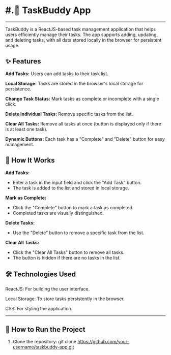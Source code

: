 #.**🌟 TaskBuddy App**
============================
---------------------------------------------------------------------------------------------------------------------------------------------------------------------------------------------------------------------
TaskBuddy is a ReactJS-based task management application that helps users efficiently manage their tasks. The app supports adding, updating, and deleting tasks, with all data stored locally in the browser for persistent usage.

**✨ Features**
---------------------------------------------------------------------------------------------------------------------------------------------------------------------------------------------------------------------
**Add Tasks:** Users can add tasks to their task list.

**Local Storage:** Tasks are stored in the browser's local storage for persistence.

**Change Task Status:** Mark tasks as complete or incomplete with a single click.

**Delete Individual Tasks:** Remove specific tasks from the list.

**Clear All Tasks:** Remove all tasks at once (button is displayed only if there is at least one task).

**Dynamic Buttons:** Each task has a "Complete" and "Delete" button for easy management.

🔧 How It Works
---------------------------------------------------------------------------------------------------------------------------------------------------------------------------------------------------------------------
**Add Tasks:**

* Enter a task in the input field and click the "Add Task" button.
* The task is added to the list and stored in local storage.
  
**Mark as Complete:**

* Click the "Complete" button to mark a task as completed.
* Completed tasks are visually distinguished.
  
**Delete Tasks:**

* Use the "Delete" button to remove a specific task from the list.
  
**Clear All Tasks:**

* Click the "Clear All Tasks" button to remove all tasks.
* The button is hidden if there are no tasks in the list.

🛠️ Technologies Used
---------------------------------------------------------------------------------------------------------------------------------------------------------------------------------------------------------------------
ReactJS: For building the user interface.

Local Storage: To store tasks persistently in the browser.

CSS: For styling the application.

---------------------------------------------------------------------------------------------------------------------------------------------------------------------------------------------------------------------

🚀 How to Run the Project
---------------------------------------------------------------------------------------------------------------------------------------------------------------------------------------------------------------------
1. Clone the repository:
git clone https://github.com/your-username/taskbuddy-app.git
